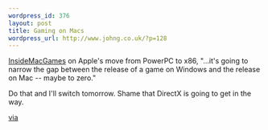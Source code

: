 ```yaml
---
wordpress_id: 376
layout: post
title: Gaming on Macs
wordpress_url: http://www.johng.co.uk/?p=128
---
```

[InsideMacGames](http://www.insidemacgames.com/features/view.php?ID=355) on Apple's move from PowerPC to x86, "...it's going to narrow the gap between the release of a game on Windows and the release on Mac -- maybe to zero."

Do that and I'll switch tomorrow. Shame that DirectX is going to get in the way.

<a href="http://games.slashdot.org/article.pl?sid=05/06/07/1936219&amp;from=rss">via</a>
